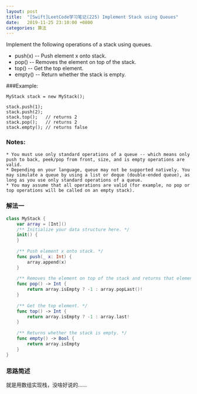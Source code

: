 ```yaml
---
layout: post
title:  "[Swift]LeetCode学习笔记(225) Implement Stack using Queues"
date:   2019-11-25 23:10:00 +0800
categories: 算法
---
```


Implement the following operations of a stack using queues.

* push(x) -- Push element x onto stack.
* pop() -- Removes the element on top of the stack.
* top() -- Get the top element.
* empty() -- Return whether the stack is empty.

###Example:

```
MyStack stack = new MyStack();

stack.push(1);
stack.push(2);  
stack.top();   // returns 2
stack.pop();   // returns 2
stack.empty(); // returns false
```

### Notes:

```
* You must use only standard operations of a queue -- which means only push to back, peek/pop from front, size, and is empty operations are valid.
* Depending on your language, queue may not be supported natively. You may simulate a queue by using a list or deque (double-ended queue), as long as you use only standard operations of a queue.
* You may assume that all operations are valid (for example, no pop or top operations will be called on an empty stack).
```

### 解法一

```swift
class MyStack {
    var array = [Int]()   
    /** Initialize your data structure here. */
    init() {
    }
    
    /** Push element x onto stack. */
    func push(_ x: Int) {
        array.append(x)
    }
    
    /** Removes the element on top of the stack and returns that element. */
    func pop() -> Int {
        return array.isEmpty ? -1 : array.popLast()!
    }
    
    /** Get the top element. */
    func top() -> Int {
        return array.isEmpty ? -1 : array.last!
    }
    
    /** Returns whether the stack is empty. */
    func empty() -> Bool {
        return array.isEmpty
    }
}
```

### 思路简述

就是用数组实现栈，没啥好说的……